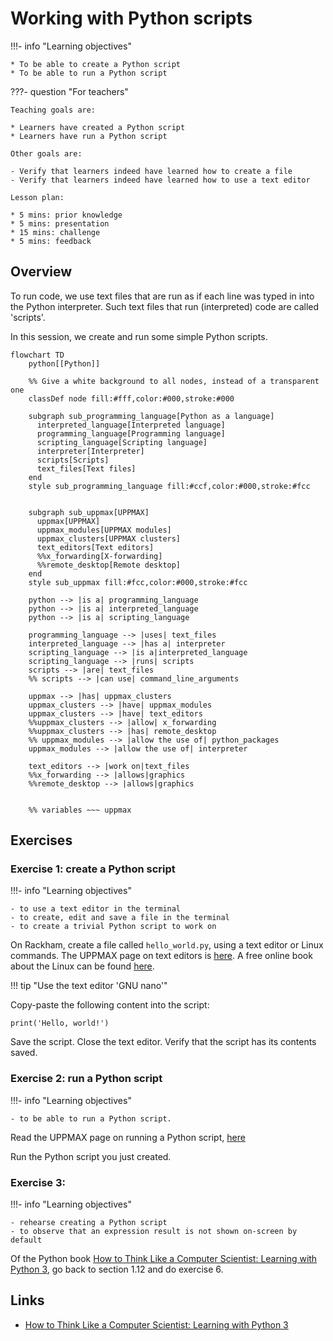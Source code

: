 # Working with Python scripts

!!!- info "Learning objectives"

    * To be able to create a Python script
    * To be able to run a Python script

???- question "For teachers"

    Teaching goals are:

    * Learners have created a Python script
    * Learners have run a Python script

    Other goals are:

    - Verify that learners indeed have learned how to create a file
    - Verify that learners indeed have learned how to use a text editor

    Lesson plan:

    * 5 mins: prior knowledge
    * 5 mins: presentation
    * 15 mins: challenge
    * 5 mins: feedback

## Overview

To run code, we use text files that are run as if each line 
was typed in into the Python interpreter. Such text files
that run (interpreted) code are called 'scripts'. 

In this session, we create and run some simple Python scripts.

```mermaid
flowchart TD
    python[[Python]]

    %% Give a white background to all nodes, instead of a transparent one
    classDef node fill:#fff,color:#000,stroke:#000

    subgraph sub_programming_language[Python as a language]
      interpreted_language[Interpreted language]
      programming_language[Programming language]
      scripting_language[Scripting language]
      interpreter[Interpreter]
      scripts[Scripts]
      text_files[Text files]
    end
    style sub_programming_language fill:#ccf,color:#000,stroke:#fcc


    subgraph sub_uppmax[UPPMAX]
      uppmax[UPPMAX]
      uppmax_modules[UPPMAX modules]
      uppmax_clusters[UPPMAX clusters]
      text_editors[Text editors]
      %%x_forwarding[X-forwarding]
      %%remote_desktop[Remote desktop]
    end
    style sub_uppmax fill:#fcc,color:#000,stroke:#fcc

    python --> |is a| programming_language
    python --> |is a| interpreted_language
    python --> |is a| scripting_language

    programming_language --> |uses| text_files
    interpreted_language --> |has a| interpreter
    scripting_language --> |is a|interpreted_language
    scripting_language --> |runs| scripts
    scripts --> |are| text_files
    %% scripts --> |can use| command_line_arguments

    uppmax --> |has| uppmax_clusters
    uppmax_clusters --> |have| uppmax_modules
    uppmax_clusters --> |have| text_editors
    %%uppmax_clusters --> |allow| x_forwarding
    %%uppmax_clusters --> |has| remote_desktop
    %% uppmax_modules --> |allow the use of| python_packages
    uppmax_modules --> |allow the use of| interpreter

    text_editors --> |work on|text_files
    %%x_forwarding --> |allows|graphics
    %%remote_desktop --> |allows|graphics
    

    %% variables ~~~ uppmax
```

## Exercises

### Exercise 1: create a Python script

!!!- info "Learning objectives"

    - to use a text editor in the terminal
    - to create, edit and save a file in the terminal
    - to create a trivial Python script to work on

On Rackham, create a file called `hello_world.py`,
using a text editor or Linux commands.
The UPPMAX page on text editors is [here](http://docs.uppmax.uu.se/software/text_editors/).
A free online book about the Linux can be found [here](https://linuxcommand.org/tlcl.php).

!!! tip "Use the text editor 'GNU nano'"

Copy-paste the following content into the script:

```
print('Hello, world!')
```

Save the script.
Close the text editor.
Verify that the script has its contents saved.

### Exercise 2: run a Python script

!!!- info "Learning objectives"

    - to be able to run a Python script.

Read the UPPMAX page on running a Python script, [here](http://docs.uppmax.uu.se/software/python/#running-python)

Run the Python script you just created.

### Exercise 3:

!!!- info "Learning objectives"

    - rehearse creating a Python script
    - to observe that an expression result is not shown on-screen by default

Of the Python book [How to Think Like a Computer Scientist: Learning with Python 3](https://openbookproject.net/thinkcs/python/english3e/index.html),
go back to section 1.12 and do exercise 6.

## Links

 * [How to Think Like a Computer Scientist: Learning with Python 3](https://openbookproject.net/thinkcs/python/english3e/index.html)
